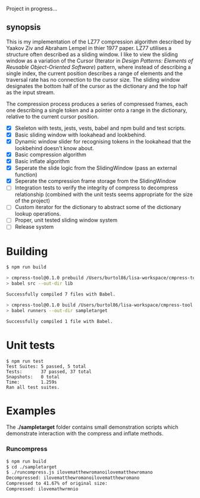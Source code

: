 Project in progress...

## synopsis

This is my implementation of the LZ77 compression algorithm described by Yaakov Ziv and Abraham Lempel in thier 1977 paper. LZ77 utilises a structure often described as a sliding window. I like to view the sliding window as a variation of the Cursor (Iterator in _Design Patterns: Elements of Reusable Object-Oriented Software_) pattern, where instead of describing a single index, the current position describes a range of elements and the traversal rate has no connection to the cursor size. The sliding window designates the bottom half of the cursor as the dictionary and the top half as the input stream.

The compression process produces a series of compressed frames, each one describing a single token and a pointer onto a range in the dictionary, relative to the current cursor position.

- [x] Skeleton with tests, jests, vests, babel and npm build and test scripts.
- [x] Basic sliding window with lookahead and lookbehind.
- [x] Dynamic window slider for recognising tokens in the lookahead that the lookbehind doesn't know about.
- [x] Basic compression algorithm
- [x] Basic inflate algorithm
- [x] Seperate the slide logic from the SlidingWindow (pass an external function)
- [x] Seperate the compression frame storage from the SlidingWindow
- [ ] Integration tests to verify the integrity of compress to decompress relationship (combined with the unit tests seems appropriate for the size of the project)
- [ ] Custom iterator for the dictionary to abstract some of the dictionary lookup operations.
- [ ] Proper, unit tested sliding window system
- [ ] Release system

# Building

```bash
$ npm run build

> cmpress-tool@0.1.0 prebuild /Users/burtol86/lisa-workspace/cmpress-tool
> babel src --out-dir lib

Successfully compiled 7 files with Babel.

> cmpress-tool@0.1.0 build /Users/burtol86/lisa-workspace/cmpress-tool
> babel runners --out-dir sampletarget

Successfully compiled 1 file with Babel.
```

# Unit tests

```
$ npm run test
Test Suites: 5 passed, 5 total
Tests:       37 passed, 37 total
Snapshots:   0 total
Time:        1.259s
Ran all test suites.
```

# Examples

The **./sampletarget** folder contains small demonstration scripts which demonstrate interaction with the compress and inflate methods.

### Runcompress

```bash
$ npm run build
$ cd ./sampletarget
$ ./runcompress.js ilovematthewromanoilovematthewromano
Decompressed: ilovematthewromanoilovematthewromano
Compressed to 41.67% of original size:
Compressed: ilovemathwrmnio
```
